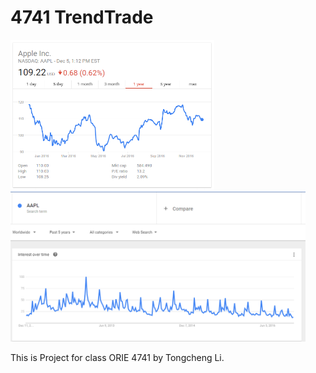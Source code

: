 # 4741 TrendTrade
<img src="https://github.com/Tongcheng/4741_TrendTrade/blob/master/Logos/Logo1.PNG" height="240"><img src="https://github.com/Tongcheng/4741_TrendTrade/blob/master/Logos/Logo2.PNG" height="240">

This is Project for class ORIE 4741 by Tongcheng Li. 
